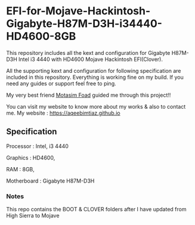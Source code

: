 # EFI-for-Mojave-Hackintosh-Gigabyte-H87M-D3H-i34440-HD4600-8GB
This repository includes all the kext and configuration for Gigabyte H87M-D3H Intel i3 4440 with HD4600 Mojave Hackintosh EFI(Clover).

All the supporting kext and configuration for following specification are included in this repository. Everything is working fine on my build. If you need any guides or support feel free to ping.

My very best friend [Motasim Foad](https://github.com/motasimfoad) guided me through this project!!

You can visit my website to know more about my works & also to contact me.
My website : https://aqeebimtiaz.github.io

## Specification

Processor : Intel, i3 4440

Graphics : HD4600,

RAM : 8GB,

Motherboard : Gigabyte H87M-D3H

### Notes
This repo contains the BOOT & CLOVER folders after I have updated from High Sierra to Mojave